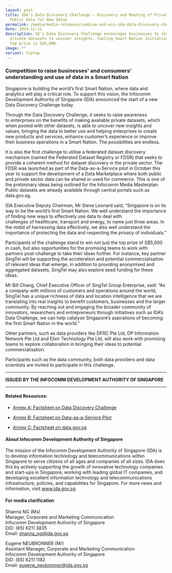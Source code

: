 ```yaml
---
layout: post
title: IDA’s Data Discovery Challenge — Discovery and Mashing of Private and
  Public Data for New Value
permalink: /media/media-releases/combine-and-win-ida-data-discovery-challenge-focuses-on-discovery-and-mashing-of-private-and-public-data-for-new-value/
date: 2014-12-11
description: SG's Data Discovery Challenge encourages businesses to share
  private datasets to uncover insights, fueling Smart Nation initiatives. The
  top prize is S$5,000.
image: ""
variant: tiptap
---
```

<h3>Competition to raise businesses' and consumers’ understanding and use of data in a Smart Nation</h3>
<p>Singapore is building the world’s first Smart Nation, where data and analytics
will&nbsp;play a critical role. To support this vision, the Infocomm Development
Authority of Singapore (IDA) announced the start of a new Data Discovery
Challenge today.</p>
<p>Through the Data Discovery Challenge, it seeks to raise&nbsp;awareness
to&nbsp;enterprises&nbsp;on&nbsp;the benefits of making available private
datasets, which when&nbsp;pooled with other datasets,&nbsp;is able to&nbsp;uncover
new insights and values, bringing the data to better use and helping enterprises&nbsp;to&nbsp;create
new products and services, enhance&nbsp;customer’s experience&nbsp;or improve
their business operations in a Smart Nation.&nbsp;The possibilities are
endless.</p>
<p>It is also the first challenge to utilise a federated dataset discovery
mechanism (named the Federated Dataset Registry or FDSR) that seeks to
provide a coherent method for dataset discovery in the private sector.
The FDSR was launched as part of the Data-as-a-Service pilot in October
this year to support the development of a Data Marketplace where both public
and private sector data can be shared or used for commerce.&nbsp;This&nbsp;is
one of the preliminary ideas&nbsp;being&nbsp;outlined&nbsp;for the Infocomm
Media Masterplan. Public datasets are already available through central
portals such as data.gov.sg.</p>
<p>IDA Executive Deputy Chairman,&nbsp;Mr Steve Leonard said, “Singapore
is on its way to be the world’s first Smart Nation. We well understand
the importance of finding new ways to effectively use data to deal with
challenges&nbsp;of&nbsp;healthcare, transport and energy, to name just
three areas. In the midst of&nbsp;harnessing data effectively, we also&nbsp;well&nbsp;understand
the importance of protecting the data and respecting the privacy of individuals.”</p>
<p>Participants&nbsp;of&nbsp;the challenge stand to win not just the top
prize of S$5,000 in cash,&nbsp;but also opportunities for the promising
teams to work with partners post-challenge to take their ideas further.
For instance, key partner SingTel will&nbsp;be supporting&nbsp;the acceleration
and potential commercialisation of relevant ideas that emerge, in&nbsp;addition
to providing anonymised and aggregated datasets, SingTel may also explore
seed funding for these ideas.</p>
<p>Mr Bill Chang, Chief Executive Officer of SingTel Group Enterprise, said:
“As a company with millions of customers and operations&nbsp;around the
world, SingTel has a unique richness of data and location intelligence
that we are translating into real insights to benefit customers, businesses
and the larger community. By reaching out and engaging the broader community
of innovators, researchers and entrepreneurs through initiatives such as
IDA’s Data Challenge, we can help catalyse Singapore’s aspirations of becoming
the first Smart Nation in the world.”</p>
<p>Other partners, such as data providers like DFRC Pte Ltd, DP Information
Network Pte Ltd and Elixir Technology Pte Ltd, will&nbsp;also&nbsp;work
with promising teams to explore collaboration in bringing their ideas to
potential commercialisation.</p>
<p>Participants&nbsp;such as&nbsp;the data community,&nbsp;both&nbsp;data
providers and data scientists are invited to participate in this challenge.</p>
<hr>
<p><strong>ISSUED BY THE INFOCOMM DEVELOPMENT AUTHORITY OF SINGAPORE</strong>
</p>
<hr>
<h4>Related Resources:</h4>
<ul data-tight="true" class="tight">
<li>
<p><a href="/files/media/media-releases/Annex_A___Factsheet_on_Data_Discovery_Challenge.pdf" rel="noopener noreferrer nofollow" target="_blank">Annex A: Factsheet on Data Discovery Challenge</a>
</p>
</li>
<li>
<p><a href="/files/media/media-releases/Annex_B___Factsheet_on_Data_as_a_Service_Pilot.pdf" rel="noopener noreferrer nofollow" target="_blank">Annex B: Factsheet on Data-as-a-Service Pilot</a>
</p>
</li>
<li>
<p><a href="/files/media/media-releases/Annex_C___Factsheet_on_data_gov_sg.pdf" rel="noopener noreferrer nofollow" target="_blank">Annex C: Factsheet on data.gov.sg</a>
</p>
</li>
</ul>
<h4>About Infocomm Development Authority of Singapore</h4>
<p>The mission of the Infocomm Development Authority of Singapore (IDA) is
to develop information technology and telecommunications within Singapore
to serve citizens of all ages and companies of all sizes. IDA does this
by actively supporting the growth of innovative technology companies and
start-ups in Singapore, working with leading global IT companies, and developing
excellent information technology and telecommunications infrastructure,
policies, and capabilities for Singapore. For more news and information,
visit <a href="https://www.tech.gov.sg/files/media/media-releases/2014/12/Data%20Discovery%20Challenge%20%20Annex%20Apdf.pdf" rel="noopener noreferrer nofollow" target="_blank">www.ida.gov.sg</a>.</p>
<h4>For media clarification</h4>
<p>Shanna NG (Ms)
<br>Manager, Corporate and Marketing Communication
<br>Infocomm Development Authority of Singapore
<br>DID: (65) 6211 3835
<br>Email: <a href="https://www.tech.gov.sg/files/media/media-releases/2014/12/Data%20Discovery%20Challenge%20%20Annex%20Apdf.pdf" rel="noopener noreferrer nofollow" target="_blank">shanna_ng@ida.gov.sg</a>
</p>
<p>Eugene NEUBRONNER (Mr)
<br>Assistant Manager, Corporate and Marketing Communication
<br>Infocomm Development Authority of Singapore
<br>DID: (65) 6211 1182
<br>Email: <a href="https://www.tech.gov.sg/files/media/media-releases/2014/12/Data%20Discovery%20Challenge%20%20Annex%20Apdf.pdf" rel="noopener noreferrer nofollow" target="_blank">eugene_neubronner@ida.gov.sg</a>
</p>
<p></p>
